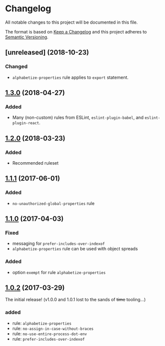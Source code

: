 # Changelog

All notable changes to this project will be documented in this file.

The format is based on [Keep a Changelog] and this project adheres to [Semantic Versioning].


## [unreleased] (2018-10-23)

### Changed
- `alphabetize-properties` rule applies to `export` statement.


## [1.3.0] (2018-04-27)

### Added
- Many (non-custom) rules from ESLint, `eslint-plugin-babel`, and `eslint-plugin-react`.


## [1.2.0] (2018-03-23)

### Added
- Recommended ruleset


## [1.1.1] (2017-06-01)

### Added
- `no-unauthorized-global-properties` rule


## [1.1.0] (2017-04-03)

### Fixed
- messaging for `prefer-includes-over-indexof`
- `alphabetize-properties` rule can be used with object spreads

### Added
- option `exempt` for rule `alphabetize-properties`


## [1.0.2] (2017-03-29)

The initial release! (v1.0.0 and 1.0.1 lost to the sands of ~~time~~ tooling...)

### added
- rule: `alphabetize-properties`
- rule: `no-assign-in-case-without-braces`
- rule: `no-use-entire-process-dot-env`
- rule: `prefer-includes-over-indexof`


[1.0.2]: https://github.com/bleacherreport/eslint-plugin-laws-of-the-game/releases/tag/1.0.2
[1.1.0]: https://github.com/bleacherreport/eslint-plugin-laws-of-the-game/releases/tag/1.1.0
[1.1.1]: https://github.com/bleacherreport/eslint-plugin-laws-of-the-game/releases/tag/1.1.1
[1.2.0]: https://github.com/bleacherreport/eslint-plugin-laws-of-the-game/releases/tag/1.2.0
[1.3.0]: https://github.com/bleacherreport/eslint-plugin-laws-of-the-game/releases/tag/1.3.0
[Keep a Changelog]: http://keepachangelog.com/
[Semantic Versioning]: http://semver.org/
